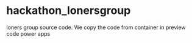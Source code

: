 # hackathon_lonersgroup
loners group source code.  We copy the code from container in preview code power apps
